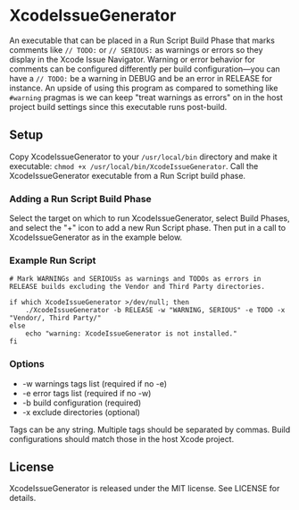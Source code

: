 # XcodeIssueGenerator

An executable that can be placed in a Run Script Build Phase that marks comments like ```// TODO:``` or ```// SERIOUS:``` as warnings or errors so they display in the Xcode Issue Navigator. Warning or error behavior for comments can be configured differently per build configuration—you can have a ```// TODO:``` be a warning in DEBUG and be an error in RELEASE for instance. An upside of using this program as compared to something like ```#warning``` pragmas is we can keep "treat warnings as errors" on in the host project build settings since this executable runs post-build.

## Setup
Copy XcodeIssueGenerator to your ```/usr/local/bin``` directory and make it executable: ```chmod +x /usr/local/bin/XcodeIssueGenerator```. Call the XcodeIssueGenerator executable from a Run Script build phase.

### Adding a Run Script Build Phase
Select the target on which to run XcodeIssueGenerator, select Build Phases, and select the "+" icon to add a new Run Script phase. Then put in a call to XcodeIssueGenerator as in the example below.

### Example Run Script
```
# Mark WARNINGs and SERIOUSs as warnings and TODOs as errors in RELEASE builds excluding the Vendor and Third Party directories.

if which XcodeIssueGenerator >/dev/null; then
    ./XcodeIssueGenerator -b RELEASE -w "WARNING, SERIOUS" -e TODO -x "Vendor/, Third Party/"
else
    echo "warning: XcodeIssueGenerator is not installed."
fi
```

### Options

* -w warnings tags list (required if no -e)
* -e error tags list (required if no -w)
* -b build configuration (required)
* -x exclude directories (optional)

Tags can be any string. Multiple tags should be separated by commas. Build configurations should match those in the host Xcode project.

## License

XcodeIssueGenerator is released under the MIT license. See LICENSE for details.
